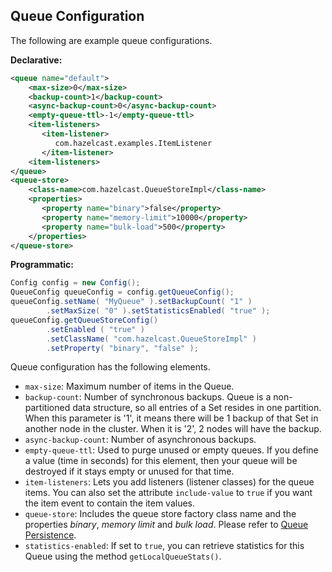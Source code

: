 
## Queue Configuration


The following are example queue configurations.


**Declarative:**

```xml
<queue name="default">
    <max-size>0</max-size>
    <backup-count>1</backup-count>
    <async-backup-count>0</async-backup-count>
    <empty-queue-ttl>-1</empty-queue-ttl>
    <item-listeners>
       <item-listener>
          com.hazelcast.examples.ItemListener
       </item-listener>
    <item-listeners>
</queue>
<queue-store>
    <class-name>com.hazelcast.QueueStoreImpl</class-name>
    <properties>
       <property name="binary">false</property>
       <property name="memory-limit">10000</property>
       <property name="bulk-load">500</property>
    </properties>
</queue-store>   
```

**Programmatic:**

```java
Config config = new Config();
QueueConfig queueConfig = config.getQueueConfig();
queueConfig.setName( "MyQueue" ).setBackupCount( "1" )
        .setMaxSize( "0" ).setStatisticsEnabled( "true" );
queueConfig.getQueueStoreConfig()
        .setEnabled ( "true" )
        .setClassName( "com.hazelcast.QueueStoreImpl" )
        .setProperty( "binary", "false" );
```

Queue configuration has the following elements.

- `max-size`: Maximum number of items in the Queue.
- `backup-count`: Number of synchronous backups. Queue is a non-partitioned data structure, so all entries of a Set resides in one partition. When this parameter is '1', it means there will be 1 backup of that Set in another node in the cluster. When it is '2', 2 nodes will have the backup.
- `async-backup-count`: Number of asynchronous backups.
- `empty-queue-ttl`: Used to purge unused or empty queues. If you define a value (time in seconds) for this element, then your queue will be destroyed if it stays empty or unused for that time.
- `item-listeners`: Lets you add listeners (listener classes) for the queue items. You can also set the attribute `include-value` to `true` if you want the item event to contain the item values.
- `queue-store`: Includes the queue store factory class name and the properties  *binary*, *memory limit* and *bulk load*. Please refer to [Queue Persistence](#queue-persistence).
- `statistics-enabled`: If set to `true`, you can retrieve statistics for this Queue using the method `getLocalQueueStats()`.

